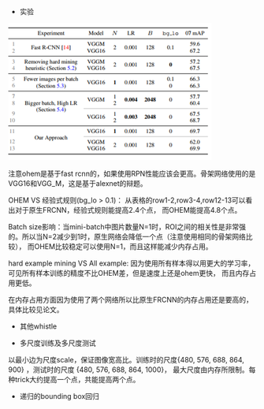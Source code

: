* 实验

![](/images/ohem2.PNG)

注意ohem是基于fast rcnn的，如果使用RPN性能应该会更高。骨架网络使用的是VGG16和VGG_M，这是基于alexnet的辩题。

OHEM VS 经验式规则(bg_lo > 0.1)： 从表格的row1-2,row3-4,row12-13可以看出对于原生FRCNN，经验式规则能提高2.4个点，
而OHEM能提高4.8个点。

Batch size影响：当mini-batch中图片数量N=1时，ROI之间的相关性是非常强的。所以当N=2减少到1时，原生网络会降低一个点（注意使用相同的骨架网络比较），
而OHEM比较稳定可以使用N=1，而且这样能减少内存占用。

hard example mining VS All example: 因为使用所有样本得以用更大的学习率，可见所有样本训练的精度不比OHEM差，但是速度上还是ohem更快，
而且内存占用更低。

在内存占用方面因为使用了两个网络所以比原生FRCNN的内存占用还是要高的，具体比较见论文。

* 其他whistle

 * 多尺度训练及多尺度测试
 
以最小边为尺度scale，保证图像宽高比。训练时的尺度{480, 576, 688, 864, 900} ，测试时的尺度 {480, 576, 688, 864, 1000}，
最大尺度由内存所限制。每种trick大约提高一个点，共能提高两个点。

* 递归的bounding box回归

